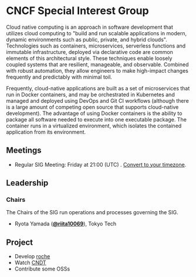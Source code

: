 # CNCF Special Interest Group

Cloud native computing is an approach in software development that utilizes cloud computing to "build and run scalable applications in modern, dynamic environments such as public, private, and hybrid clouds". Technologies such as containers, microservices, serverless functions and immutable infrastructure, deployed via declarative code are common elements of this architectural style.
These techniques enable loosely coupled systems that are resilient, manageable, and observable. Combined with robust automation, they allow engineers to make high-impact changes frequently and predictably with minimal toil.

Frequently, cloud-native applications are built as a set of microservices that run in Docker containers, and may be orchestrated in Kubernetes and managed and deployed using DevOps and Git CI workflows (although there is a large amount of competing open source that supports cloud-native development). The advantage of using Docker containers is the ability to package all software needed to execute into one executable package. The container runs in a virtualized environment, which isolates the contained application from its environment.


## Meetings
* Regular SIG Meeting: Friday at 21:00 (UTC) . [Convert to your timezone](http://www.thetimezoneconverter.com/).

## Leadership

### Chairs
The Chairs of the SIG run operations and processes governing the SIG.

* Ryota Yamada  (**[@riita10069](https://github.com/riita10069)**), Tokyo Tech

## Project

- Develop [roche](https://github.com/riita10069/roche)
- Watch [CNDT](https://event.cloudnativedays.jp/)
- Contribute some OSSs
